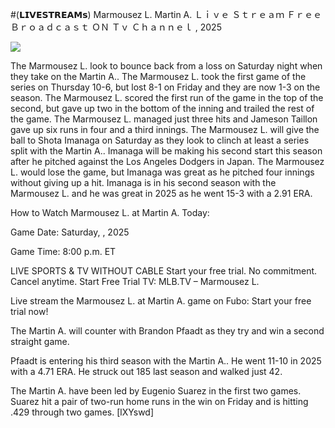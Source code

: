#(𝗟𝗜𝗩𝗘𝗦𝗧𝗥𝗘𝗔𝗠𝘀) Marmousez L. Martin A. Ｌｉｖｅ Ｓｔｒｅａｍ Ｆｒｅｅ Ｂｒｏａｄｃａｓｔ ＯＮ Ｔｖ Ｃｈａｎｎｅｌ , 2025  
  
  
[![](https://i.imgur.com/qSNzIqt.png)](https://movie.rssnews.media/kgZukrQc.php)  
  
The Marmousez L. look to bounce back from a loss on Saturday night when they take on the Martin A.. The Marmousez L. took the first game of the series on Thursday 10-6, but lost 8-1 on Friday and they are now 1-3 on the season. The Marmousez L. scored the first run of the game in the top of the second, but gave up two in the bottom of the inning and trailed the rest of the game. The Marmousez L. managed just three hits and Jameson Taillon gave up six runs in four and a third innings. The Marmousez L. will give the ball to Shota Imanaga on Saturday as they look to clinch at least a series split with the Martin A.. Imanaga will be making his second start this season after he pitched against the Los Angeles Dodgers in Japan. The Marmousez L. would lose the game, but Imanaga was great as he pitched four innings without giving up a hit. Imanaga is in his second season with the Marmousez L. and he was great in 2025 as he went 15-3 with a 2.91 ERA.

How to Watch Marmousez L. at Martin A. Today:

Game Date: Saturday, , 2025

Game Time: 8:00 p.m. ET

LIVE SPORTS & TV WITHOUT CABLE
Start your free trial. No commitment. Cancel anytime.
Start Free Trial
TV: MLB.TV – Marmousez L.

Live stream the Marmousez L. at Martin A. game on Fubo: Start your free trial now!

The Martin A. will counter with Brandon Pfaadt as they try and win a second straight game.

Pfaadt is entering his third season with the Martin A.. He went 11-10 in 2025 with a 4.71 ERA. He struck out 185 last season and walked just 42.

The Martin A. have been led by Eugenio Suarez in the first two games. Suarez hit a pair of two-run home runs in the win on Friday and is hitting .429 through two games. [lXYswd]